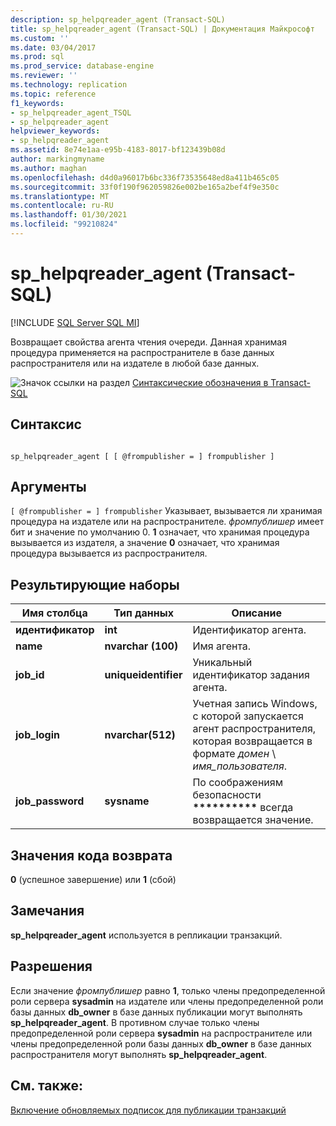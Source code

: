 ```yaml
---
description: sp_helpqreader_agent (Transact-SQL)
title: sp_helpqreader_agent (Transact-SQL) | Документация Майкрософт
ms.custom: ''
ms.date: 03/04/2017
ms.prod: sql
ms.prod_service: database-engine
ms.reviewer: ''
ms.technology: replication
ms.topic: reference
f1_keywords:
- sp_helpqreader_agent_TSQL
- sp_helpqreader_agent
helpviewer_keywords:
- sp_helpqreader_agent
ms.assetid: 8e74e1aa-e95b-4183-8017-bf123439b08d
author: markingmyname
ms.author: maghan
ms.openlocfilehash: d4d0a96017b6bc336f73535648ed8a411b465c05
ms.sourcegitcommit: 33f0f190f962059826e002be165a2bef4f9e350c
ms.translationtype: MT
ms.contentlocale: ru-RU
ms.lasthandoff: 01/30/2021
ms.locfileid: "99210824"
---
```

# <a name="sp_helpqreader_agent-transact-sql"></a>sp_helpqreader_agent (Transact-SQL)
[!INCLUDE [SQL Server SQL MI](../../includes/applies-to-version/sql-asdbmi.md)]

  Возвращает свойства агента чтения очереди. Данная хранимая процедура применяется на распространителе в базе данных распространителя или на издателе в любой базе данных.  
  
 ![Значок ссылки на раздел](../../database-engine/configure-windows/media/topic-link.gif "Значок ссылки на раздел") [Синтаксические обозначения в Transact-SQL](../../t-sql/language-elements/transact-sql-syntax-conventions-transact-sql.md)  
  
## <a name="syntax"></a>Синтаксис  
  
```  
  
sp_helpqreader_agent [ [ @frompublisher = ] frompublisher ]  
```  
  
## <a name="arguments"></a>Аргументы  
`[ @frompublisher = ] frompublisher` Указывает, вызывается ли хранимая процедура на издателе или на распространителе. *фромпублишер* имеет бит и значение по умолчанию 0. **1** означает, что хранимая процедура вызывается из издателя, а значение **0** означает, что хранимая процедура вызывается из распространителя.  
  
## <a name="result-sets"></a>Результирующие наборы  
  
|Имя столбца|Тип данных|Описание|  
|-----------------|---------------|-----------------|  
|**идентификатор**|**int**|Идентификатор агента.|  
|**name**|**nvarchar (100)**|Имя агента.|  
|**job_id**|**uniqueidentifier**|Уникальный идентификатор задания агента.|  
|**job_login**|**nvarchar(512)**|Учетная запись Windows, с которой запускается агент распространителя, которая возвращается в формате *домен* \\ *имя_пользователя*.|  
|**job_password**|**sysname**|По соображениям безопасности **\*\*\*\*\*\*\*\*\*\*** всегда возвращается значение.|  
  
## <a name="return-code-values"></a>Значения кода возврата  
 **0** (успешное завершение) или **1** (сбой)  
  
## <a name="remarks"></a>Замечания  
 **sp_helpqreader_agent** используется в репликации транзакций.  
  
## <a name="permissions"></a>Разрешения  
 Если значение *фромпублишер* равно **1**, только члены предопределенной роли сервера **sysadmin** на издателе или члены предопределенной роли базы данных **db_owner** в базе данных публикации могут выполнять **sp_helpqreader_agent**. В противном случае только члены предопределенной роли сервера **sysadmin** на распространителе или члены предопределенной роли базы данных **db_owner** в базе данных распространителя могут выполнять **sp_helpqreader_agent**.  
  
## <a name="see-also"></a>См. также:  
 [Включение обновляемых подписок для публикации транзакций](../../relational-databases/replication/publish/enable-updating-subscriptions-for-transactional-publications.md)  
  
  
